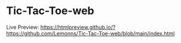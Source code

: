 # Tic-Tac-Toe-web

Live Preview: https://htmlpreview.github.io/?https://github.com/Lemonns/Tic-Tac-Toe-web/blob/main/index.html
